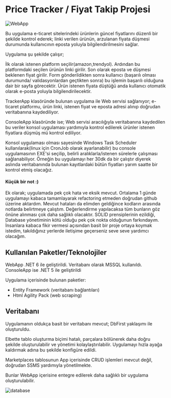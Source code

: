 # Price Tracker / Fiyat Takip Projesi

![WebApp](https://user-images.githubusercontent.com/78992596/167325615-a028925d-3280-4312-91be-551296840275.png)

Bu uygulama e-ticaret sitelerindeki ürünlerin güncel fiyatlarını düzenli bir şekilde kontrol ederek; linki verilen ürünün, arzulanan fiyata düşmesi durumunda kullanıcının eposta yoluyla bilgilendirilmesini sağlar.

Uygulama şu şekilde çalışır;

İlk olarak istenen platform seçilir(amazon,trendyol). Ardından bu platformdaki seçilen ürünün linki girilir. Son olarak eposta ve düşmesi beklenen fiyat girilir. 
Form gönderildikten sonra kullanıcı (başarılı olması durumunda/ validasyonlardan geçtikten sonra) bu işlemin başarılı olduğuna dair bir sayfa görecektir.
Ürün istenen fiyata düştüğü anda kullanıcı otomatik olarak e-posta yoluyla bilgilendirilecektir.


TrackerApp klasöründe bulunan uygulama ile Web servisi sağlanıyor; e-ticaret platformu, ürün linki, istenen fiyat ve eposta adresi alınıp doğrudan veritabanına kaydediliyor.

ConsoleApp klasöründe ise; Web servisi aracılığıyla veritabanına kaydedilen bu veriler konsol uygulaması yardımıyla kontrol edilerek ürünler istenen fiyatlara düşmüş mü kontrol ediliyor.

Konsol uygulaması olması sayesinde Windows Task Scheduler kullanılarak(linux için CronJob olarak ayarlanabilir) bu console uygulamasının EXE'si seçilip, belirli aralıklarla/istenen sürelerle çalışması sağlanabiliyor. Örneğin bu uygulamayı her 30dk da bir çalıştır diyerek aslında veritabanında bulunan kayıtlardaki bütün fiyatları yarım saatte bir kontrol etmiş olacağız.
#### Küçük bir not :)
Ek olarak; uygulamada pek çok hata ve eksik mevcut. Ortalama 1 günde uygulamayı kabaca tamamlayarak refactoring etmeden doğrudan github üzerine aktardım. Mevcut hataları da elimden geldiğince kodların arasında notlarda belirtmeye çalıştım. Değerlendirme yapılacaksa tüm bunların göz önüne alınması çok daha sağlıklı olacaktır. SOLID prensiplerinin ezildiği, Database yönetiminin kötü olduğu pek çok nokta olduğunun farkındayım. İnsanlara kabaca fikir vermesi açısından basit bir proje ortaya koymak istedim, takıldığınız yerlerde iletişime geçerseniz seve seve yardımcı olacağım.

## Kullanılan Paketler/Teknolojiler
WebApp .NET 6 ile geliştirildi. Veritabanı olarak MSSQL kullanıldı. ConsoleApp ise .NET 5 ile geliştirildi

Uygulama içerisinde bulunan paketler: 

- Entity Framework (veritabanı bağlantıları)
- Html Agility Pack (web scraping)


## Veritabanı
Uygulamanın oldukça basit bir veritabanı mevcut; DbFirst yaklaşımı ile oluşturuldu.

Elbette tablo oluşturma biçimi hatalı, parçalara bölünerek daha doğru şekilde oluşturulabilir ve yönetimi kolaylaştırılabilir.
Uygulamayı hızla ayağa kaldırmak adına bu şekilde konfigüre edildi.

Marketplaces tablosunun App içerisinde CRUD işlemleri mevcut değil, doğrudan SSMS yardımıyla yönetilmekte.

Bunlar WebApp içerisine entegre edilerek daha sağlıklı bir uygulama oluşturulabilir.

![database](https://user-images.githubusercontent.com/78992596/167325588-a4950e75-e6eb-4578-9a36-4ce067602131.png)
